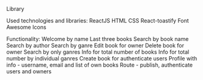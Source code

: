 Library

Used technologies and libraries:
ReactJS
HTML
CSS
React-toastify
Font Awesome Icons

Functionality:
Welcome by name
Last three books
Search by book name 
Search by author
Search by ganre
Edit book for owner
Delete book for owner
Search by only ganres
Info for total number of books
Info for total number by individual ganres
Create book for authenticate users
Profile with info - username, email and list of own books
Route - publish, authenticate users and owners

